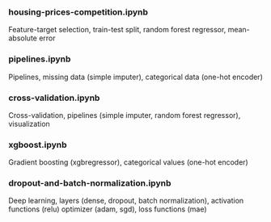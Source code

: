 ### housing-prices-competition.ipynb
Feature-target selection, train-test split, random forest regressor, mean-absolute error

### pipelines.ipynb
Pipelines, missing data (simple imputer), categorical data (one-hot encoder)

### cross-validation.ipynb
Cross-validation, pipelines (simple imputer, random forest regressor), visualization

### xgboost.ipynb
Gradient boosting (xgbregressor), categorical values (one-hot encoder)

### dropout-and-batch-normalization.ipynb
Deep learning, layers (dense, dropout, batch normalization), activation functions (relu) optimizer (adam, sgd), loss functions (mae)
